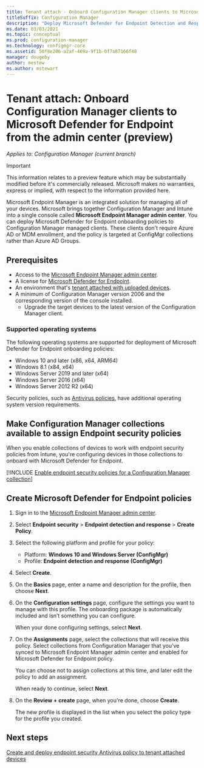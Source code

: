 ```yaml
---
title: Tenant attach - Onboard Configuration Manager clients to Microsoft Defender for Endpoint from the Microsoft Endpoint Manager admin center (preview) 
titleSuffix: Configuration Manager
description: "Deploy Microsoft Defender for Endpoint Detection and Response (EDR) onboarding policies to Configuration Manager managed clients from the admin center."
ms.date: 03/03/2021
ms.topic: conceptual
ms.prod: configuration-manager
ms.technology: configmgr-core
ms.assetid: 50f8e206-a2af-469a-9f1b-0f7a87166f48
manager: dougeby
author: mestew
ms.author: mstewart
---
```


# <a name="bkmk_atp"></a> Tenant attach: Onboard Configuration Manager clients to Microsoft Defender for Endpoint from the admin center (preview)
<!--5691658-->
*Applies to: Configuration Manager (current branch)*

> [!Important]
> This information relates to a preview feature which may be substantially modified before it's commercially released. Microsoft makes no warranties, express or implied, with respect to the information provided here.

Microsoft Endpoint Manager is an integrated solution for managing all of your devices. Microsoft brings together Configuration Manager and Intune into a single console called **Microsoft Endpoint Manager admin center**. You can deploy Microsoft Defender for Endpoint onboarding policies to Configuration Manager managed clients. These clients don't require Azure AD or MDM enrollment, and the policy is targeted at ConfigMgr collections rather than Azure AD Groups.

## Prerequisites

- Access to the [Microsoft Endpoint Manager admin center](https://endpoint.microsoft.com/).
- A license for [Microsoft Defender for Endpoint](/windows/security/threat-protection/microsoft-defender-atp/minimum-requirements#licensing-requirements).
- An environment that's [tenant attached with uploaded devices](device-sync-actions.md).
- A minimum of Configuration Manager version 2006 and the corresponding version of the console installed.
   - Upgrade the target devices to the latest version of the Configuration Manager client.

### Supported operating systems

The following operating systems are supported for deployment of Microsoft Defender for Endpoint onboarding policies:

- Windows 10 and later (x86, x64, ARM64)
- Windows 8.1 (x84, x64)
- Windows Server 2019 and later (x64)
- Windows Server 2016 (x64)
- Windows Server 2012 R2 (x64)

Security policies, such as [Antivirus policies](deploy-antivirus-policy.md), have additional operating system version requirements.

## <a name="bkmk_collections"></a> Make Configuration Manager collections available to assign Endpoint security policies

When you enable collections of devices to work with endpoint security policies from Intune, you're configuring devices in those collections to onboard with Microsoft Defender for Endpoint.

[!INCLUDE [Enable endpoint security policies for a Configuration Manager collection](../../intune/protect/includes/make-configmgr-collection-available-edr.md)]

## <a name="bkmk_onboard"></a> Create Microsoft Defender for Endpoint policies

1. Sign in to the [Microsoft Endpoint Manager admin center](https://endpoint.microsoft.com).

1. Select **Endpoint security** > **Endpoint detection and response** > **Create Policy**.

1. Select the following platform and profile for your policy:

   - Platform: **Windows 10 and Windows Server (ConfigMgr)**
   - Profile: **Endpoint detection and response (ConfigMgr)**

1. Select **Create**.

1. On the **Basics** page, enter a name and description for the profile, then choose **Next**.

1. On the **Configuration settings** page, configure the settings you want to manage with this profile. The onboarding package is automatically included and isn’t something you can configure.

   When your done configuring settings, select **Next**.

1. On the **Assignments** page, select the collections that will receive this policy. Select collections from Configuration Manager that you’ve synced to Microsoft Endpoint Manager admin center and enabled for Microsoft Defender for Endpoint policy.

   You can choose not to assign collections at this time, and later edit the policy to add an assignment.

   When ready to continue, select **Next**.

1. On the **Review + create** page, when you're done, choose **Create**.

   The new profile is displayed in the list when you select the policy type for the profile you created.

## Next steps

[Create and deploy endpoint security Antivirus policy to tenant attached devices](deploy-antivirus-policy.md)
